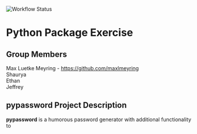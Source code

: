 ![Workflow Status](https://github.com/software-students-spring2025/3-python-package-ejsm/actions/workflows/build.yaml/badge.svg)

# Python Package Exercise

## Group Members
Max Luetke Meyring - https://github.com/maxlmeyring  
Shaurya  
Ethan  
Jeffrey  

## pypassword Project Description
**pypassword** is a humorous password generator with additional functionality to 
